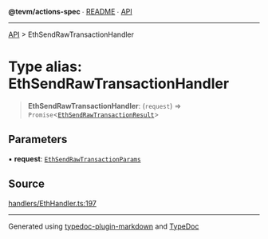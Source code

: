 **@tevm/actions-spec** ∙ [README](../README.md) ∙ [API](../API.md)

***

[API](../API.md) > EthSendRawTransactionHandler

# Type alias: EthSendRawTransactionHandler

> **EthSendRawTransactionHandler**: (`request`) => `Promise`\<[`EthSendRawTransactionResult`](EthSendRawTransactionResult.md)\>

## Parameters

▪ **request**: [`EthSendRawTransactionParams`](EthSendRawTransactionParams.md)

## Source

[handlers/EthHandler.ts:197](https://github.com/evmts/tevm-monorepo/blob/main/core/actions-spec/src/handlers/EthHandler.ts#L197)

***
Generated using [typedoc-plugin-markdown](https://www.npmjs.com/package/typedoc-plugin-markdown) and [TypeDoc](https://typedoc.org/)
